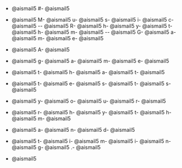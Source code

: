 - @aismail5
#- @aismail5
 - @aismail5
M- @aismail5
u- @aismail5
s- @aismail5
i- @aismail5
c- @aismail5
-- @aismail5
R- @aismail5
h- @aismail5
y- @aismail5
t- @aismail5
h- @aismail5
m- @aismail5
-- @aismail5
G- @aismail5
a- @aismail5
m- @aismail5
e- @aismail5

- @aismail5
A- @aismail5
 - @aismail5
g- @aismail5
a- @aismail5
m- @aismail5
e- @aismail5
 - @aismail5
t- @aismail5
h- @aismail5
a- @aismail5
t- @aismail5
 - @aismail5
t- @aismail5
e- @aismail5
s- @aismail5
t- @aismail5
s- @aismail5
 - @aismail5
y- @aismail5
o- @aismail5
u- @aismail5
r- @aismail5
 - @aismail5
r- @aismail5
h- @aismail5
y- @aismail5
t- @aismail5
h- @aismail5
m- @aismail5
 - @aismail5
a- @aismail5
n- @aismail5
d- @aismail5
 - @aismail5
t- @aismail5
i- @aismail5
m- @aismail5
i- @aismail5
n- @aismail5
g- @aismail5
.- @aismail5

- @aismail5
